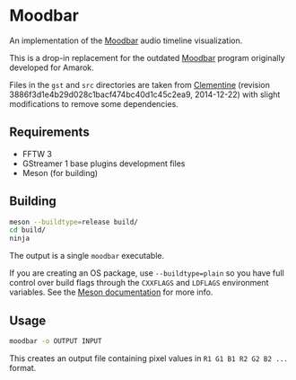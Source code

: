 # Moodbar

An implementation of the [Moodbar](https://sjohannes.wordpress.com/2015/10/16/the-moodbar-audio-visualisation-method/) audio timeline visualization.

This is a drop-in replacement for the outdated [Moodbar](https://userbase.kde.org/Amarok/Manual/Various/Moodbar) program originally developed for Amarok.

Files in the `gst` and `src` directories are taken from [Clementine](https://www.clementine-player.org/) (revision 3886f3d1e4b29d028c1bacf474bc40d1c45c2ea9, 2014-12-22) with slight modifications to remove some dependencies.


## Requirements

* FFTW 3
* GStreamer 1 base plugins development files
* Meson (for building)


## Building

```sh
meson --buildtype=release build/
cd build/
ninja
```

The output is a single `moodbar` executable.

If you are creating an OS package, use `--buildtype=plain` so you have full control over build flags through the `CXXFLAGS` and `LDFLAGS` environment variables.
See the [Meson documentation](http://mesonbuild.com/Quick-guide.html#using-meson-as-a-distro-packager) for more info.


## Usage

```sh
moodbar -o OUTPUT INPUT
```

This creates an output file containing pixel values in `R1 G1 B1 R2 G2 B2 ...` format.
